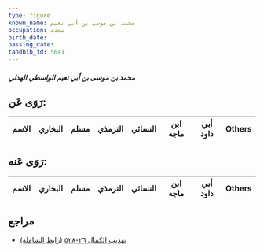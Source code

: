 ```yaml
---
type: figure
known_name: محمد بن موسى بن أبي نعيم
occupation: محدث
birth_date:
passing_date:
tahdhib_id: 5641
---
```

##### محمد بن موسى بن أبي نعيم الواسطي الهذلي

## رَوَى عَن:
| الاسم | البخاري | مسلم | الترمذي | النسائي | ابن ماجه | أبي داود | Others |
| ----- | ------- | ---- | ------- | ------- | -------- | -------- | ------ |
## رَوَى عَنه:
| الاسم | البخاري | مسلم | الترمذي | النسائي | ابن ماجه | أبي داود | Others |
| ----- | ------- | ---- | ------- | ------- | -------- | -------- | ------ |
## مراجع
- [تهذيب الكمال ٢٦-٥٢٨](obsidian://open?vault=Tahdhib-al-Kamal&file=Figures/٥٦٤١-محمد%20بن%20موسى%20بن%20أبي%20نعيم%20الواسطي%20الهذلي) ([رابط الشاملة](https://shamela.ws/book/3722/14276))